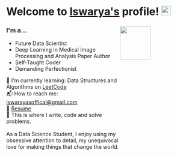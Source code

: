 # Welcome to [Iswarya's](https://github.com/iswarya022/) profile! <a href="https://github.com/iswarya022/"> <img src="https://media.giphy.com/media/hvRJCLFzcasrR4ia7z/giphy.gif" width="25px"></a>

### I'm a...   <img src="https://www.web24zone.com/wp-content/uploads/2022/10/46207-programmer-1.gif" height=15% width=40% align="right">

* Future Data Scientist 
* Deep Learning in Medical Image Processing and Analysis Paper Author
* Self-Taught Coder
* Demanding Perfectionist

🌱 I'm currently learning: Data Structures and Algorithms on [LeetCode](https://leetcode.com/iswaryasofficial)<br>
📬 How to reach me: [iswarayasoffical@gmail.com](mailto:iswaryasoffcial@gmail.com)<br>
📝 [Resume](https://github.com/iswarya022/RESUME/blob/mainiswarya%20official.pdf)<br>
💪 This is where I write, code and solve problems.<br><br>
 As a Data Science Student, I enjoy using my obsessive attention to detail, my unequivocal love for making 
 things that change the world.


